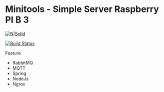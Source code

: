 # Minitools - Simple Server Raspberry PI B 3

[![N|Solid](https://cldup.com/dTxpPi9lDf.thumb.png)](https://nodesource.com/products/nsolid)

[![Build Status](https://travis-ci.org/joemccann/dillinger.svg?branch=master)](https://travis-ci.org/joemccann/dillinger)

Feature

  - RabbitMQ
  - MQTT
  - Spring 
  - NodeJs
  - Ngrox



